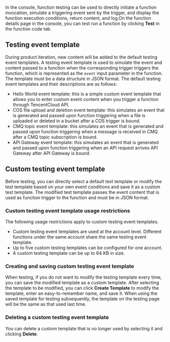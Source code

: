 In the console, function testing can be used to directly initiate a function invocation, simulate a triggering event sent by the trigger, and display the function execution conditions, return content, and log.On the function details page in the console, you can test run a function by clicking **Test** in the function code tab.


## Testing event template
During product iteration, new content will be added to the default testing event templates.
A testing event template is used to simulate the event and content passed to a function when the corresponding trigger triggers the function, which is represented as the `event` input parameter in the function. The template must be a data structure in JSON format. The default testing event templates and their descriptions are as follows:
* Hello World event template: this is a simple custom event template that allows you to enter custom event content when you trigger a function through TencentCloud API.
* COS file upload and deletion event template: this simulates an event that is generated and passed upon function triggering when a file is uploaded or deleted in a bucket after a COS trigger is bound.
* CMQ topic event template: this simulates an event that is generated and passed upon function triggering when a message is received in CMQ after a CMQ topic subscription is bound.
* API Gateway event template: this simulates an event that is generated and passed upon function triggering when an API request arrives API Gateway after API Gateway is bound.

## Custom testing event template
Before testing, you can directly select a default test template or modify the test template based on your own event conditions and save it as a custom test template. The modified test template passes the event content that is used as function trigger to the function and must be in JSON format.

### Custom testing event template usage restrictions
The following usage restrictions apply to custom testing event templates.
- Custom testing event templates are used at the account level. Different functions under the same account share the same testing event template.
- Up to five custom testing templates can be configured for one account.
- A custom testing template can be up to 64 KB in size.

### Creating and saving custom testing event template
When testing, if you do not want to modify the testing template every time, you can save the modified template as a custom template. After selecting the template to be modified, you can click **Create Template** to modify the template, enter an easy-to-remember name, and save it. When using the saved template for testing subsequently, the template on the testing page will be the same as that used last time.

### Deleting a custom testing event template
You can delete a custom template that is no longer used by selecting it and clicking **Delete**.

